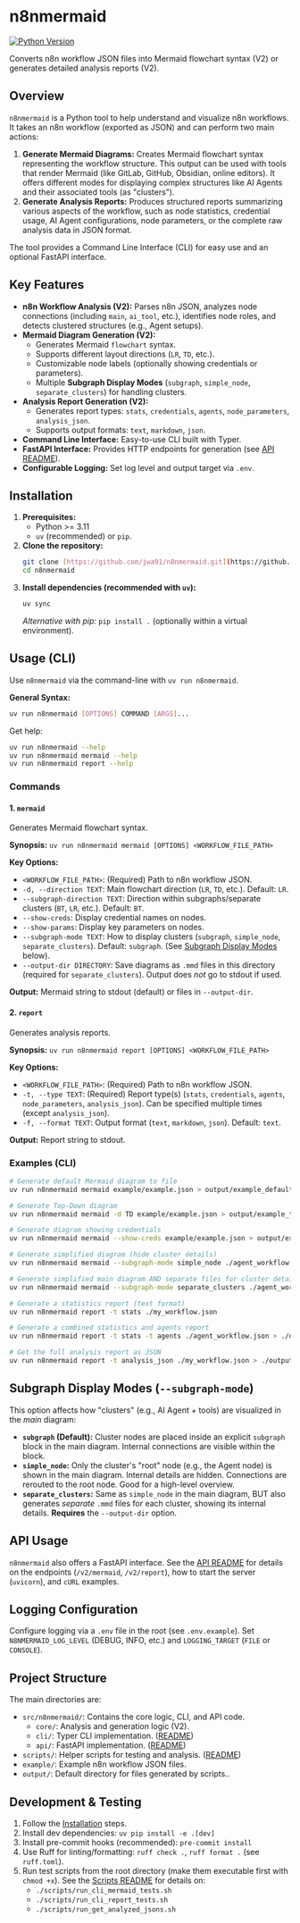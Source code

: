 # n8nmermaid

[![Python Version](https://img.shields.io/badge/python-3.11+-blue.svg)](https://www.python.org/downloads/)

Converts n8n workflow JSON files into Mermaid flowchart syntax (V2) or generates detailed analysis reports (V2).

## Overview

`n8nmermaid` is a Python tool to help understand and visualize n8n workflows. It takes an n8n workflow (exported as JSON) and can perform two main actions:

1.  **Generate Mermaid Diagrams:** Creates Mermaid flowchart syntax representing the workflow structure. This output can be used with tools that render Mermaid (like GitLab, GitHub, Obsidian, online editors). It offers different modes for displaying complex structures like AI Agents and their associated tools (as "clusters").
2.  **Generate Analysis Reports:** Produces structured reports summarizing various aspects of the workflow, such as node statistics, credential usage, AI Agent configurations, node parameters, or the complete raw analysis data in JSON format.

The tool provides a Command Line Interface (CLI) for easy use and an optional FastAPI interface.

## Key Features

- **n8n Workflow Analysis (V2):** Parses n8n JSON, analyzes node connections (including `main`, `ai_tool`, etc.), identifies node roles, and detects clustered structures (e.g., Agent setups).
- **Mermaid Diagram Generation (V2):**
  - Generates Mermaid `flowchart` syntax.
  * Supports different layout directions (`LR`, `TD`, etc.).
  * Customizable node labels (optionally showing credentials or parameters).
  * Multiple **Subgraph Display Modes** (`subgraph`, `simple_node`, `separate_clusters`) for handling clusters.
- **Analysis Report Generation (V2):**
  - Generates report types: `stats`, `credentials`, `agents`, `node_parameters`, `analysis_json`.
  * Supports output formats: `text`, `markdown`, `json`.
- **Command Line Interface:** Easy-to-use CLI built with Typer.
- **FastAPI Interface:** Provides HTTP endpoints for generation (see [API README](src/n8nmermaid/api/README.md)).
- **Configurable Logging:** Set log level and output target via `.env`.

## Installation

1.  **Prerequisites:**
    - Python >= 3.11
    - `uv` (recommended) or `pip`.
2.  **Clone the repository:**
    ```bash
    git clone [https://github.com/jwa91/n8nmermaid.git](https://github.com/jwa91/n8nmermaid.git)
    cd n8nmermaid
    ```
3.  **Install dependencies (recommended with `uv`):**
    ```bash
    uv sync
    ```
    _Alternative with pip:_ `pip install .` (optionally within a virtual environment).

## Usage (CLI)

Use `n8nmermaid` via the command-line with `uv run n8nmermaid`.

**General Syntax:**

```bash
uv run n8nmermaid [OPTIONS] COMMAND [ARGS]...
```

Get help:

```bash
uv run n8nmermaid --help
uv run n8nmermaid mermaid --help
uv run n8nmermaid report --help
```

### Commands

#### 1\. `mermaid`

Generates Mermaid flowchart syntax.

**Synopsis:** `uv run n8nmermaid mermaid [OPTIONS] <WORKFLOW_FILE_PATH>`

**Key Options:**

- `<WORKFLOW_FILE_PATH>`: (Required) Path to n8n workflow JSON.
- `-d, --direction TEXT`: Main flowchart direction (`LR`, `TD`, etc.). Default: `LR`.
- `--subgraph-direction TEXT`: Direction within subgraphs/separate clusters (`BT`, `LR`, etc.). Default: `BT`.
- `--show-creds`: Display credential names on nodes.
- `--show-params`: Display key parameters on nodes.
- `--subgraph-mode TEXT`: How to display clusters (`subgraph`, `simple_node`, `separate_clusters`). Default: `subgraph`. (See [Subgraph Display Modes](https://www.google.com/search?q=%23subgraph-display-modes) below).
- `--output-dir DIRECTORY`: Save diagrams as `.mmd` files in this directory (required for `separate_clusters`). Output does _not_ go to stdout if used.

**Output:** Mermaid string to stdout (default) or files in `--output-dir`.

#### 2\. `report`

Generates analysis reports.

**Synopsis:** `uv run n8nmermaid report [OPTIONS] <WORKFLOW_FILE_PATH>`

**Key Options:**

- `<WORKFLOW_FILE_PATH>`: (Required) Path to n8n workflow JSON.
- `-t, --type TEXT`: (Required) Report type(s) (`stats`, `credentials`, `agents`, `node_parameters`, `analysis_json`). Can be specified multiple times (except `analysis_json`).
- `-f, --format TEXT`: Output format (`text`, `markdown`, `json`). Default: `text`.

**Output:** Report string to stdout.

### Examples (CLI)

```bash
# Generate default Mermaid diagram to file
uv run n8nmermaid mermaid example/example.json > output/example_default.mmd

# Generate Top-Down diagram
uv run n8nmermaid mermaid -d TD example/example.json > output/example_td.mmd

# Generate diagram showing credentials
uv run n8nmermaid mermaid --show-creds example/example.json > output/example_creds.mmd

# Generate simplified diagram (hide cluster details)
uv run n8nmermaid mermaid --subgraph-mode simple_node ./agent_workflow.json > ./output/agent_simple.mmd

# Generate simplified main diagram AND separate files for cluster details
uv run n8nmermaid mermaid --subgraph-mode separate_clusters ./agent_workflow.json --output-dir ./output/agent_exploded/

# Generate a statistics report (text format)
uv run n8nmermaid report -t stats ./my_workflow.json

# Generate a combined statistics and agents report
uv run n8nmermaid report -t stats -t agents ./agent_workflow.json > ./output/stats_and_agents.txt

# Get the full analysis report as JSON
uv run n8nmermaid report -t analysis_json ./my_workflow.json > ./output/analysis_result.json
```

## Subgraph Display Modes (`--subgraph-mode`)

This option affects how "clusters" (e.g., AI Agent + tools) are visualized in the _main_ diagram:

- **`subgraph` (Default):** Cluster nodes are placed inside an explicit `subgraph` block in the main diagram. Internal connections are visible within the block.
- **`simple_node`:** Only the cluster's "root" node (e.g., the Agent node) is shown in the main diagram. Internal details are hidden. Connections are rerouted to the root node. Good for a high-level overview.
- **`separate_clusters`:** Same as `simple_node` in the main diagram, BUT also generates _separate_ `.mmd` files for each cluster, showing its internal details. **Requires** the `--output-dir` option.

## API Usage

`n8nmermaid` also offers a FastAPI interface. See the [API README](src/n8nmermaid/api/README.md) for details on the endpoints (`/v2/mermaid`, `/v2/report`), how to start the server (`uvicorn`), and `cURL` examples.

## Logging Configuration

Configure logging via a `.env` file in the root (see `.env.example`). Set `N8NMERMAID_LOG_LEVEL` (DEBUG, INFO, etc.) and `LOGGING_TARGET` (`FILE` or `CONSOLE`).

## Project Structure

The main directories are:

- `src/n8nmermaid/`: Contains the core logic, CLI, and API code.
  - `core/`: Analysis and generation logic (V2).
  - `cli/`: Typer CLI implementation. ([README](/cli/README.md))
  - `api/`: FastAPI implementation. ([README](/n8nmermaid/api/README.md))
- `scripts/`: Helper scripts for testing and analysis. ([README](scripts/README.md))
- `example/`: Example n8n workflow JSON files.
- `output/`: Default directory for files generated by scripts..

## Development & Testing

1.  Follow the [Installation](https://www.google.com/search?q=%23installation) steps.
2.  Install dev dependencies: `uv pip install -e .[dev]`
3.  Install pre-commit hooks (recommended): `pre-commit install`
4.  Use Ruff for linting/formatting: `ruff check .`, `ruff format .` (see `ruff.toml`).
5.  Run test scripts from the root directory (make them executable first with `chmod +x`). See the [Scripts README](scripts/README.md) for details on:
    - `./scripts/run_cli_mermaid_tests.sh`
    - `./scripts/run_cli_report_tests.sh`
    - `./scripts/run_get_analyzed_jsons.sh`
